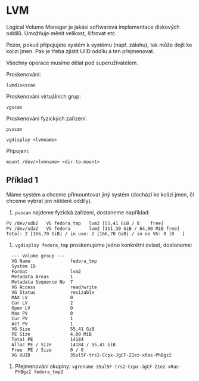 LVM
===

Logical Volume Manager je jakási softwarová implementace diskových oddílů.
Umožňuje měnit velikost, šifrovat etc. 

Pozor, pokud připojujete systém k systému (např. zálohu), tak může dojít ke kolizi jmen.
Pak je třeba zjistit UIID oddílu a ten přejmenovat.

Všechny operace musíme dělat pod superuživatelem.

Proskenování:

```lvmdiskscan```

Proskenování virtuálních grup:

```vgscan```

Proskenování fyzických zařízení:

```pvscan```

```vgdisplay <lvmname>```

Připojení:

```mount /dev/<lvmname> <dir-to-mount>```

Příklad 1
---------
Máme systém a chceme přimountovat jiný systém (dochází ke kolizi jmen, či chceme vybrat jen některé oddíly).

1. `pvscan` najdeme fyzická zařízení, dostaneme například:
```
PV /dev/sdb2   VG fedora_tmp   lvm2 [55,41 GiB / 0    free]
PV /dev/sda2   VG fedora       lvm2 [111,30 GiB / 64,00 MiB free]
Total: 2 [166,70 GiB] / in use: 2 [166,70 GiB] / in no VG: 0 [0   ]
```
1. `vgdisplay fedora_tmp` proskenujeme jedno konkrétní ovlast, dostaneme:
```
  --- Volume group ---
  VG Name               fedora_tmp
  System ID             
  Format                lvm2
  Metadata Areas        1
  Metadata Sequence No  7
  VG Access             read/write
  VG Status             resizable
  MAX LV                0
  Cur LV                2
  Open LV               0
  Max PV                0
  Cur PV                1
  Act PV                1
  VG Size               55,41 GiB
  PE Size               4,00 MiB
  Total PE              14184
  Alloc PE / Size       14184 / 55,41 GiB
  Free  PE / Size       0 / 0   
  VG UUID               35ul5F-trs2-Ccpx-JgCF-Z1ez-xRas-PhBgz2
```
1. Přejmenování skupiny: `vgrename 35ul5F-trs2-Ccpx-JgCF-Z1ez-xRas-PhBgz2 fedora_tmp2`
